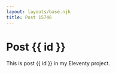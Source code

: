 ```yaml
---
layout: layouts/base.njk
title: Post 15746
---
```


# Post {{ id }}

This is post {{ id }} in my Eleventy project.
